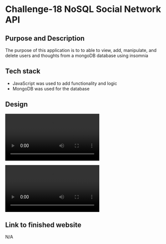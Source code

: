 # Challenge-18 NoSQL Social Network API

## Purpose and Description

The purpose of this application is to to able to view, add, manipulate, and delete users and thoughts from a mongoDB database using insomnia

## Tech stack

* JavaScript was used to add functionality and logic 
* MongoDB was used for the database
  


## Design


<video controls src="bandicam 2024-10-06 00-41-17-678.mp4" title="Title"></video>

<video controls src="bandicam 2024-10-06 00-54-36-810.mp4" title="Title"></video>














## Link to finished website
N/A

